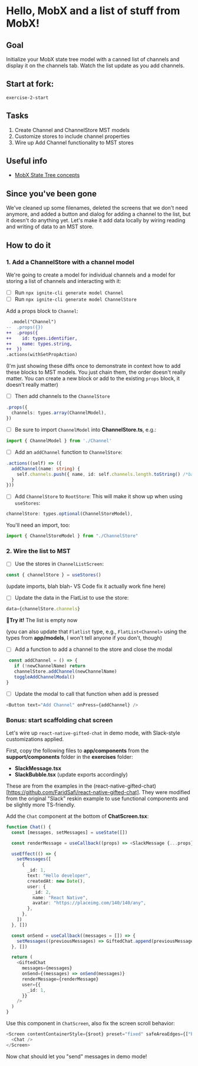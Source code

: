 # Hello, MobX and a list of stuff from MobX!
## Goal
Initialize your MobX state tree model with a canned list of channels and display it on the channels tab. Watch the list update as you add channels.
## Start at fork:
`exercise-2-start`
## Tasks
1. Create Channel and ChannelStore MST models
2. Customize stores to include channel properties
3. Wire up Add Channel functionality to MST stores
## Useful info
- [MobX State Tree concepts](https://mobx-state-tree.js.org/concepts/trees)

## Since you've been gone
We've cleaned up some filenames, deleted the screens that we don't need anymore, and added a button and dialog for adding a channel to the list, but it doesn't do anything yet.
Let's make it add data locally by wiring reading and writing of data to an MST store.
## How to do it
### 1. Add a ChannelStore with a channel model
We're going to create a model for individual channels and a model for storing a list of channels and interacting with it:
- [ ] Run `npx ignite-cli generate model Channel`
- [ ] Run `npx ignite-cli generate model ChannelStore`

Add a props block to `Channel`:
```diff
  .model("Channel")
--  .props({})
++  .props({
++    id: types.identifier,
++    name: types.string,
++  })
.actions(withSetPropAction)
```
(I'm just showing these diffs once to demonstrate in context how to add these blocks to MST models. You just chain them, the order doesn't really matter. You can create a new block or add to the existing `props` block, it doesn't really matter)

- [ ] Then add channels to the `ChannelStore`
```ts
.props({
  channels: types.array(ChannelModel),
})
```

- [ ] Be sure to import `ChannelModel` into **ChannelStore.ts**, e.g.:
```ts
import { ChannelModel } from './Channel'
```

- [ ] Add an `addChannel` function to `ChannelStore`:
```ts
.actions((self) => ({
  addChannel(name: string) {
    self.channels.push({ name, id: self.channels.length.toString() /*bad way to set an id, ok for now */ })
  }
}))
```

- [ ] Add `ChannelStore` to `RootStore`:
This will make it show up when using `useStores`:
```ts
channelStore: types.optional(ChannelStoreModel),
```
You'll need an import, too:
```ts
import { ChannelStoreModel } from "./ChannelStore"
```
### 2. Wire the list to MST
- [ ] Use the stores in `ChannelListScreen`:
```ts
const { channelStore } = useStores()
```
(update imports, blah blah- VS Code fix it actually work fine here)
- [ ] Update the data in the FlatList to use the store:
```ts
data={channelStore.channels}
```
🏃**Try it!** The list is empty now

(you can also update that `Flatlist` type, e.g., `FlatList<Channel>` using the types from **app/models**, I won't tell anyone if you don't, though)
- [ ] Add a function to add a channel to the store and close the modal
```ts
 const addChannel = () => {
   if (!newChannelName) return
   channelStore.addChannel(newChannelName)
   toggleAddChannelModal()
}
```
- [ ] Update the modal to call that function when add is pressed
```ts
<Button text="Add Channel" onPress={addChannel} />
```

### Bonus: start scaffolding chat screen
Let's wire up `react-native-gifted-chat` in demo mode, with Slack-style customizations applied.

First, copy the following files to **app/components** from the **support/components** folder in the **exercises** folder:
- **SlackMessage.tsx**
- **SlackBubble.tsx**
(update exports accordingly)

These are from the examples in the (react-native-gifted-chat)[https://github.com/FaridSafi/react-native-gifted-chat]. They were modified from the original "Slack" reskin example to use functional components and be slightly more TS-friendly.

Add the `Chat` component at the bottom of **ChatScreen.tsx**:

```ts
function Chat() {
  const [messages, setMessages] = useState([])

  const renderMessage = useCallback((props) => <SlackMessage {...props} />, [])

  useEffect(() => {
    setMessages([
      {
        _id: 1,
        text: "Hello developer",
        createdAt: new Date(),
        user: {
          _id: 2,
          name: "React Native",
          avatar: "https://placeimg.com/140/140/any",
        },
      },
    ])
  }, [])

  const onSend = useCallback((messages = []) => {
    setMessages((previousMessages) => GiftedChat.append(previousMessages, messages))
  }, [])

  return (
    <GiftedChat
      messages={messages}
      onSend={(messages) => onSend(messages)}
      renderMessage={renderMessage}
      user={{
        _id: 1,
      }}
    />
  )
}
```

Use this component in `ChatScreen`, also fix the screen scroll behavior:

```ts
<Screen contentContainerStyle={$root} preset="fixed" safeAreaEdges={["bottom"]}>
  <Chat />
</Screen>
```

Now chat should let you "send" messages in demo mode!
